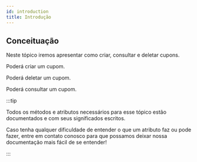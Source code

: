```yaml
---
id: introduction
title: Introdução
---
```


## Conceituação

Neste tópico iremos apresentar como criar, consultar e deletar cupons.

Poderá criar um cupom.

Poderá deletar um cupom.

Poderá consultar um cupom.

:::tip

Todos os métodos e atributos necessários para esse tópico estão documentados e com seus significados escritos.

Caso tenha qualquer dificuldade de entender o que um atributo faz ou pode fazer, entre em contato conosco para que possamos deixar nossa documentação mais fácil de se entender!

:::
